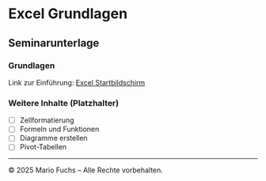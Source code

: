 # Excel Grundlagen

## Seminarunterlage

### Grundlagen

Link zur Einführung: [Excel Startbildschirm](https://github.com/MarioFuchs/ExcelGrundlagen/blob/main/Der%20Excel-Startbildschirm.md)

### Weitere Inhalte (Platzhalter)

- [ ] Zellformatierung
- [ ] Formeln und Funktionen
- [ ] Diagramme erstellen
- [ ] Pivot-Tabellen

---

© 2025 Mario Fuchs – Alle Rechte vorbehalten.
